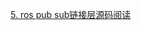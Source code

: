 [5. ros pub sub链接层源码阅读](http://note.youdao.com/noteshare?id=e93eefa035f4fb87c11c9eedc0f76089&sub=3BEBE517E35F47A5A89ED507F8BE67BB)
